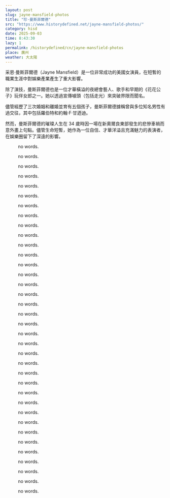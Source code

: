 ```yaml
---
layout: post
slug: jayne-mansfield-photos
title: "珍·曼斯菲爾德"
src: "https://www.historydefined.net/jayne-mansfield-photos/"
category: hisd
date: 2025-09-03
time: 8:43:30
lazy: 1
permalink: /historydefined/cn/jayne-mansfield-photos
place: 廣州
weather: 大太陽
---
```


采恩·曼斯菲爾德（Jayne Mansfield）是一位非常成功的美國女演員，在短暫的職業生涯中對娛樂產業產生了重大影響。

除了演技，曼斯菲爾德也是一位才華橫溢的夜總會藝人、歌手和早期的《花花公子》玩伴女郎之一。她以透過宣傳噱頭（包括走光）來突破界限而聞名。

儘管經歷了三次婚姻和離婚並育有五個孩子，曼斯菲爾德據稱曾與多位知名男性有過交往，其中包括羅伯特和約翰·F·甘迺迪。

然而，曼斯菲爾德的璀璨人生在 34 歲時因一場在新奧爾良東部發生的悲慘車禍而意外畫上句點。儘管生命短暫，她作為一位自信、才華洋溢且充滿魅力的表演者，在娛樂圈留下了深遠的影響。

<figure>
  <img class="lazy" data-src="https://www.historydefined.net/wp-content/uploads/2024/04/9uyexksrw6u81-838x1024.webp">
  <figcaption>no words.</figcaption>
</figure>

<figure>
  <img class="lazy" data-src="https://www.historydefined.net/wp-content/uploads/2024/04/actress-jayne-mansfield-poses-during-a-photo-shoot-by-a-v0-uf80zyxuywtc1.webp">
  <figcaption>no words.</figcaption>
</figure>

<figure>
  <img class="lazy" data-src="https://www.historydefined.net/wp-content/uploads/2024/04/actress-jayne-mansfield-with-her-husband-mickey-hargitay-v0-6hdo2eloy43c1.webp">
  <figcaption>no words.</figcaption>
</figure>

<figure>
  <img class="lazy" data-src="https://www.historydefined.net/wp-content/uploads/2024/04/clint-eastwood-and-jayne-mansfield-1962-v0-ddylqlielvec1.webp">
  <figcaption>no words.</figcaption>
</figure>

<figure>
  <img class="lazy" data-src="https://www.historydefined.net/wp-content/uploads/2024/04/fka3xzrws5t61-724x1024.webp">
  <figcaption>no words.</figcaption>
</figure>

<figure>
  <img class="lazy" data-src="https://www.historydefined.net/wp-content/uploads/2024/04/gosg0vgx2u071.webp">
  <figcaption>no words.</figcaption>
</figure>

<figure>
  <img class="lazy" data-src="https://www.historydefined.net/wp-content/uploads/2024/04/jayne-mansfield-1950s-holiday-cheer-v0-84a5ow14806c1-825x1024.webp">
  <figcaption>no words.</figcaption>
</figure>

<figure>
  <img class="lazy" data-src="https://www.historydefined.net/wp-content/uploads/2024/04/jayne-mansfield-1950s-v0-rctbi98an9lc1-893x1024.webp">
  <figcaption>no words.</figcaption>
</figure>

<figure>
  <img class="lazy" data-src="https://www.historydefined.net/wp-content/uploads/2024/04/jayne-mansfield-1957-v0-iz9r0nax9tvb1.webp">
  <figcaption>no words.</figcaption>
</figure>

<figure>
  <img class="lazy" data-src="https://www.historydefined.net/wp-content/uploads/2024/04/jayne-mansfield-1958-v0-53yyauqh4o4c1-765x1024.webp">
  <figcaption>no words.</figcaption>
</figure>

<figure>
  <img class="lazy" data-src="https://www.historydefined.net/wp-content/uploads/2024/04/jayne-mansfield-1960-v0-1b227oa812ac1-1017x1024.webp">
  <figcaption>no words.</figcaption>
</figure>

<figure>
  <img class="lazy" data-src="https://www.historydefined.net/wp-content/uploads/2024/04/jayne-mansfield-1960s-v0-a1it8tv9xvk81-890x1024.webp">
  <figcaption>no words.</figcaption>
</figure>

<figure>
  <img class="lazy" data-src="https://www.historydefined.net/wp-content/uploads/2024/04/jayne-mansfield-1962-v0-4vnl3oh20wfc1.webp">
  <figcaption>no words.</figcaption>
</figure>

<figure>
  <img class="lazy" data-src="https://www.historydefined.net/wp-content/uploads/2024/04/jayne-mansfield-grocery-shopping-in-las-vegas-with-her-dogs-v0-dbcfhgfc3y3c1.webp">
  <figcaption>no words.</figcaption>
</figure>

<figure>
  <img class="lazy" data-src="https://www.historydefined.net/wp-content/uploads/2024/04/jayne-mansfield-in-1957-mother-of-mariska-hargitay-v0-4p9ijb92unlc1-1024x804.webp">
  <figcaption>no words.</figcaption>
</figure>

<figure>
  <img class="lazy" data-src="https://www.historydefined.net/wp-content/uploads/2024/04/jayne-mansfield-mariska-hargitay-1960s-v0-7jk1hl5k59hc1-844x1024.webp">
  <figcaption>no words.</figcaption>
</figure>

<figure>
  <img class="lazy" data-src="https://www.historydefined.net/wp-content/uploads/2024/04/jayne-mansfield-photographed-strolling-in-new-york-city-v0-pzfdlkgskusc1-1024x1010.webp">
  <figcaption>no words.</figcaption>
</figure>

<figure>
  <img class="lazy" data-src="https://www.historydefined.net/wp-content/uploads/2024/04/jayne-mansfield-pictured-in-a-film-still-for-will-success-v0-kahjy99qnisc1-737x1024.webp">
  <figcaption>no words.</figcaption>
</figure>

<figure>
  <img class="lazy" data-src="https://www.historydefined.net/wp-content/uploads/2024/04/ka9sshhk3or91-585x1024.webp">
  <figcaption>no words.</figcaption>
</figure>

<figure>
  <img class="lazy" data-src="https://www.historydefined.net/wp-content/uploads/2024/04/my-grandpa-snagged-some-great-pics-of-jayne-mansfield-v0-ey02finhvrhc1-1024x710.webp">
  <figcaption>no words.</figcaption>
</figure>

<figure>
  <img class="lazy" data-src="https://www.historydefined.net/wp-content/uploads/2024/04/my-grandpa-trying-to-steal-a-kiss-from-jayne-mansfield-on-v0-hiZrSqfTtPtJh2f0sDMU-LwluVAwSLPtgfzNM_T_uvs-788x1024.webp">
  <figcaption>no words.</figcaption>
</figure>

<figure>
  <img class="lazy" data-src="https://www.historydefined.net/wp-content/uploads/2024/04/sophia-loren-and-jayne-mansfield-1957-v0-088fdsdz39lc1-933x1024.webp">
  <figcaption>no words.</figcaption>
</figure>

<figure>
  <img class="lazy" data-src="https://www.historydefined.net/wp-content/uploads/2024/04/ucbc18z80i631-768x1024.webp">
  <figcaption>no words.</figcaption>
</figure>

<figure>
  <img class="lazy" data-src="https://www.historydefined.net/wp-content/uploads/2024/04/young-jayne-mansfield-1.jpg">
  <figcaption>no words.</figcaption>
</figure>

<figure>
  <img class="lazy" data-src="https://www.historydefined.net/wp-content/uploads/2024/04/young-jayne-mansfield-2.jpg">
  <figcaption>no words.</figcaption>
</figure>

<figure>
  <img class="lazy" data-src="https://www.historydefined.net/wp-content/uploads/2024/04/young-jayne-mansfield-3.jpg">
  <figcaption>no words.</figcaption>
</figure>

<figure>
  <img class="lazy" data-src="https://www.historydefined.net/wp-content/uploads/2024/04/young-jayne-mansfield-4.jpg">
  <figcaption>no words.</figcaption>
</figure>

<figure>
  <img class="lazy" data-src="https://www.historydefined.net/wp-content/uploads/2024/04/young-jayne-mansfield-5.jpg">
  <figcaption>no words.</figcaption>
</figure>

<figure>
  <img class="lazy" data-src="https://www.historydefined.net/wp-content/uploads/2024/04/young-jayne-mansfield-6.jpg">
  <figcaption>no words.</figcaption>
</figure>

<figure>
  <img class="lazy" data-src="https://www.historydefined.net/wp-content/uploads/2024/04/young-jayne-mansfield-7.jpg">
  <figcaption>no words.</figcaption>
</figure>

<figure>
  <img class="lazy" data-src="https://www.historydefined.net/wp-content/uploads/2024/04/young-jayne-mansfield-8.jpg">
  <figcaption>no words.</figcaption>
</figure>

<figure>
  <img class="lazy" data-src="https://www.historydefined.net/wp-content/uploads/2024/04/young-jayne-mansfield-9.jpg">
  <figcaption>no words.</figcaption>
</figure>

<figure>
  <img class="lazy" data-src="https://www.historydefined.net/wp-content/uploads/2024/04/young-jayne-mansfield-10.jpg">
  <figcaption>no words.</figcaption>
</figure>

<figure>
  <img class="lazy" data-src="https://www.historydefined.net/wp-content/uploads/2024/04/young-jayne-mansfield-11.jpg">
  <figcaption>no words.</figcaption>
</figure>

<figure>
  <img class="lazy" data-src="https://www.historydefined.net/wp-content/uploads/2024/04/young-jayne-mansfield-13.jpg">
  <figcaption>no words.</figcaption>
</figure>

<figure>
  <img class="lazy" data-src="https://www.historydefined.net/wp-content/uploads/2024/04/young-jayne-mansfield-14-1.jpg">
  <figcaption>no words.</figcaption>
</figure>
